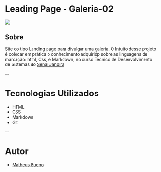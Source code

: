 # Leading Page - Galeria-02

![](Captura%20de%20Tela%202024-09-04%20às%2010.52.54.png)

## Sobre 

Site do tipo Landing page para divulgar uma galeria. O Intuito desse projeto é colocar  em prática o conhecimento adquiridp sobre as linguagens de marcação: html, Css,  e Markdown, no curso Tecnico de Desenvolvimento de Sistemas do [Senai Jandira](https://sp.senai.br/unidade/jandira)

--
# Tecnologias Utilizados
- HTML
- CSS
- Markdown
- Git

--

# Autor 
- [Matheus Bueno](https://github.com/Bueninkt)